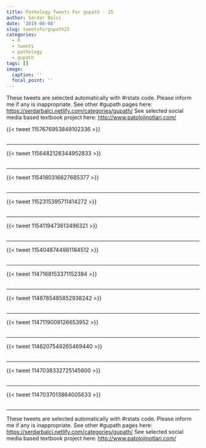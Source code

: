 ```yaml
---
title: Pathology Tweets For gupath - 25
author: Serdar Balci
date: '2019-08-08'
slug: tweetsForgupath25
categories:
  - R
  - tweets
  - pathology
  - gupath
tags: []
image:
  caption: ''
  focal_point: ''
---
```



These tweets are selected automatically with #rstats code. Please inform me if any is inappropriate.
See other #gupath pages here: https://serdarbalci.netlify.com/categories/gupath/ 
See selected social media based textbook project here: http://www.patolojinotlari.com/

{{< tweet 1157676953849102336 >}}
<br>
<br>
<hr>
{{< tweet 1156482128344952833 >}}
<br>
<br>
<hr>
{{< tweet 1154180316627685377 >}}
<br>
<br>
<hr>
{{< tweet 1152315395711414272 >}}
<br>
<br>
<hr>
{{< tweet 1154119473613496321 >}}
<br>
<br>
<hr>
{{< tweet 1154048744981184512 >}}
<br>
<br>
<hr>
{{< tweet 1147168153371152384 >}}
<br>
<br>
<hr>
{{< tweet 1146785485852938242 >}}
<br>
<br>
<hr>
{{< tweet 1147119009126653952 >}}
<br>
<br>
<hr>
{{< tweet 1146207549265469440 >}}
<br>
<br>
<hr>
{{< tweet 1147038332725145600 >}}
<br>
<br>
<hr>
{{< tweet 1147037013864005633 >}}
<br>
<br>
<hr>


These tweets are selected automatically with #rstats code. Please inform me if any is inappropriate.
See other #gupath pages here: https://serdarbalci.netlify.com/categories/gupath/ 
See selected social media based textbook project here: http://www.patolojinotlari.com/
